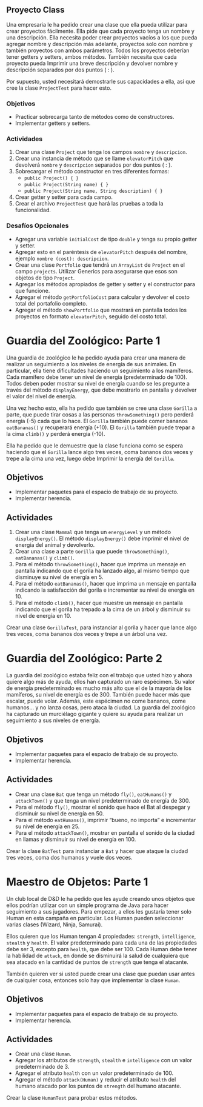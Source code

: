 ## Proyecto Class

Una empresaria le ha pedido crear una clase que ella pueda utilizar para crear proyectos fácilmente. Ella pide que cada proyecto tenga un nombre y una descripción. Ella necesita poder crear proyectos vacíos a los que pueda agregar nombre y descripción más adelante, proyectos solo con nombre y también proyectos con ambos parámetros. Todos los proyectos deberían tener getters y setters, ambos métodos. También necesita que cada proyecto pueda Imprimir una breve descripción y devolver nombre y descripción separados por dos puntos ( : ).

Por supuesto, usted necesitará demostrarle sus capacidades a ella, así que cree la clase `ProjectTest` para hacer esto.

### Objetivos

- Practicar sobrecarga tanto de métodos como de constructores.
- Implementar getters y setters.

### Actividades

1. Crear una clase `Project` que tenga los campos `nombre` y `descripcion`.
2. Crear una instancia de método que se llame `elevatorPitch` que devolverá `nombre` y `descripcion` separados por dos puntos ( : ).
3. Sobrecargar el método constructor en tres diferentes formas:
    - `public Project() { }`
    - `public Project(String name) { }`
    - `public Project(String name, String description) { }`
4. Crear getter y setter para cada campo.
5. Crear el archivo `ProjectTest` que hará las pruebas a toda la funcionalidad.

### Desafíos Opcionales

- Agregar una variable `initialCost` de tipo `double` y tenga su propio getter y setter.
- Agregar esto en el paréntesis de `elevatorPitch` después del nombre, ejemplo `nombre (cost): descripcion`.
- Crear una clase `Portfolio` que tendrá un `ArrayList` de `Project` en el campo `projects`. Utilizar Generics para asegurarse que esos son objetos de tipo `Project`.
- Agregar los métodos apropiados de getter y setter y el constructor para que funcione.
- Agregar el método `getPortfolioCost` para calcular y devolver el costo total del portafolio completo.
- Agregar el método `showPortfolio` que mostrará en pantalla todos los proyectos en formato `elevatorPitch`, seguido del costo total.





# Guardia del Zoológico: Parte 1

Una guardia de zoológico le ha pedido ayuda para crear una manera de realizar un seguimiento a los niveles de energía de sus animales. En particular, ella tiene dificultades haciendo un seguimiento a los mamíferos. Cada mamífero debe tener un nivel de energía (predeterminado de 100). Todos deben poder mostrar su nivel de energía cuando se les pregunte a través del método `displayEnergy`, que debe mostrarlo en pantalla y devolver el valor del nivel de energía.

Una vez hecho esto, ella ha pedido que también se cree una clase `Gorilla` a parte, que puede tirar cosas a las personas `throwSomething()` pero perderá energía (-5) cada que lo hace. El `Gorilla` también puede comer bananos `eatBananas()` y recuperará energía (+10). El `Gorilla` también puede trepar a la cima `climb()` y perderá energía (-10).

Ella ha pedido que le demuestre que la clase funciona como se espera haciendo que el `Gorilla` lance algo tres veces, coma bananos dos veces y trepe a la cima una vez, luego debe Imprimir la energía del `Gorilla`.

## Objetivos

- Implementar paquetes para el espacio de trabajo de su proyecto.
- Implementar herencia.

## Actividades

1. Crear una clase `Mammal` que tenga un `energyLevel` y un método `displayEnergy()`. El método `displayEnergy()` debe imprimir el nivel de energía del animal y devolverlo.
2. Crear una clase a parte `Gorilla` que puede `throwSomething()`, `eatBananas()` y `climb()`.
3. Para el método `throwSomething()`, hacer que imprima un mensaje en pantalla indicando que el gorila ha lanzado algo, al mismo tiempo que disminuye su nivel de energía en 5.
4. Para el método `eatBananas()`, hacer que imprima un mensaje en pantalla indicando la satisfacción del gorila e incrementar su nivel de energía en 10.
5. Para el método `climb()`, hacer que muestre un mensaje en pantalla indicando que el gorila ha trepado a la cima de un árbol y disminuir su nivel de energía en 10.

Crear una clase `GorillaTest`, para instanciar al gorila y hacer que lance algo tres veces, coma bananos dos veces y trepe a un árbol una vez.



# Guardia del Zoológico: Parte 2

La guardia del zoológico estaba feliz con el trabajo que usted hizo y ahora quiere algo más de ayuda, ellos han capturado un raro espécimen. Su valor de energía predeterminado es mucho más alto que el de la mayoría de los mamíferos, su nivel de energía es de 300. También puede hacer más que escalar, puede volar. Además, este espécimen no come bananos, come humanos… y no lanza cosas, pero ataca la ciudad. La guardia del zoológico ha capturado un murciélago gigante y quiere su ayuda para realizar un seguimiento a sus niveles de energía.

## Objetivos

- Implementar paquetes para el espacio de trabajo de su proyecto.
- Implementar herencia.

## Actividades

- Crear una clase `Bat` que tenga un método `fly()`, `eatHumans()` y `attackTown()` y que tenga un nivel predeterminado de energía de 300.
- Para el método `fly()`, mostrar el sonido que hace el Bat al despegar y disminuir su nivel de energía en 50.
- Para el método `eatHumans()`, imprimir “bueno, no importa” e incrementar su nivel de energía en 25.
- Para el método `attackTown()`, mostrar en pantalla el sonido de la ciudad en llamas y disminuir su nivel de energía en 100.

Crear la clase `BatTest` para instanciar a `Bat` y hacer que ataque la ciudad tres veces, coma dos humanos y vuele dos veces.



# Maestro de Objetos: Parte 1

Un club local de D&D le ha pedido que les ayude creando unos objetos que ellos podrían utilizar con un simple programa de Java para hacer seguimiento a sus jugadores. Para empezar, a ellos les gustaría tener solo Human en esta campaña en particular. Los Human pueden seleccionar varias clases (Wizard, Ninja, Samurai).

Ellos quieren que los Human tengan 4 propiedades: `strength`, `intelligence`, `stealth` y `health`. El valor predeterminado para cada una de las propiedades debe ser 3, excepto para `health`, que debe ser 100. Cada Human debe tener la habilidad de `attack`, en donde se disminuirá la salud de cualquiera que sea atacado en la cantidad de puntos de `strength` que tenga el atacante.

También quieren ver si usted puede crear una clase que puedan usar antes de cualquier cosa, entonces solo hay que implementar la clase `Human`.

## Objetivos

- Implementar paquetes para el espacio de trabajo de su proyecto.
- Implementar herencia.

## Actividades

- Crear una clase `Human`.
- Agregar los atributos de `strength`, `stealth` e `intelligence` con un valor predeterminado de 3.
- Agregar el atributo `health` con un valor predeterminado de 100.
- Agregar el método `attack(Human)` y reducir el atributo `health` del humano atacado por los puntos de `strength` del humano atacante.

Crear la clase `HumanTest` para probar estos métodos.



